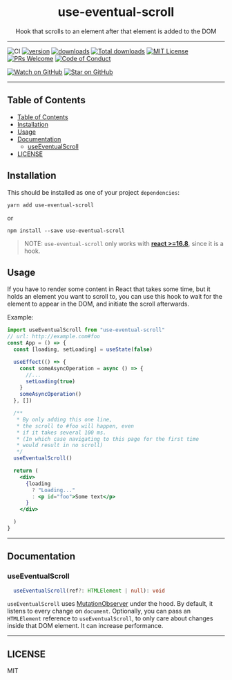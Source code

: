 <div align="center">
<h1>use-eventual-scroll</h1>

<p>Hook that scrolls to an element after that element is added to the DOM</p>

</div>

---

![CI][ci-badge]
[![version][version-badge]][package] [![downloads][downloads-badge]][npmtrends] [![Total downloads][total-downloads]][total-downloads] [![MIT License][license-badge]][license] [![PRs Welcome][prs-badge]][prs] [![Code of Conduct][coc-badge]][coc]

[![Watch on GitHub][github-watch-badge]][github-watch] [![Star on GitHub][github-star-badge]][github-star]

---

## Table of Contents

- [Table of Contents](#table-of-contents)
- [Installation](#installation)
- [Usage](#usage)
- [Documentation](#documentation)
  - [useEventualScroll](#useeventualscroll)
- [LICENSE](#license)


## Installation
This should be installed as one of your project `dependencies`:

```
yarn add use-eventual-scroll
```
or
```
npm install --save use-eventual-scroll
```

> NOTE: `use-eventual-scroll` only works with [**react >=16.8**][react-hooks], since it is a hook.

## Usage

If you have to render some content in React that takes some time, but it holds an element you want to scroll to, you can use this hook to wait for the element to appear in the DOM, and initiate the scroll afterwards.

Example:
```jsx
import useEventualScroll from "use-eventual-scroll"
// url: http://example.com#foo
const App = () => {
  const [loading, setLoading] = useState(false)

  useEffect(() => {
    const someAsyncOperation = async () => {
      //...
      setLoading(true)
    }
    someAsyncOperation()
  }, [])

  /**
   * By only adding this one line,
   * the scroll to #foo will happen, even
   * if it takes several 100 ms.
   * (In which case navigating to this page for the first time
   * would result in no scroll)
   */
  useEventualScroll()

  return (
    <div>
      {loading
        ? "Loading..."
        : <p id="foo">Some text</p>
      }
    </div>

  )
}
```

---


## Documentation

### useEventualScroll

```ts
  useEventualScroll(ref?: HTMLElement | null): void
```
`useEventualScroll` uses [MutationObserver](https://developer.mozilla.org/en-US/docs/Web/API/MutationObserver) under the hood. By default, it listens to every change on `document`. Optionally, you can pass an `HTMLElement` reference to `useEventualScroll`, to only care about changes inside that DOM element. It can increase performance.
  

---

## LICENSE

MIT

[ci-badge]: https://github.com/nhi/use-eventual-scroll/workflows/CI/badge.svg?branch=master
[version-badge]:
  https://img.shields.io/npm/v/use-eventual-scroll.svg?style=flat-square
[package]: https://www.npmjs.com/package/use-eventual-scroll
[downloads-badge]:
  https://img.shields.io/npm/dm/use-eventual-scroll.svg?style=flat-square

[npm]: https://www.npmjs.com/
[node]: https://nodejs.org

[npmtrends]: http://www.npmtrends.com/use-eventual-scroll
[license-badge]:
  https://img.shields.io/npm/l/use-eventual-scroll.svg?style=flat-square
[license]:
  https://github.com/nhi/use-eventual-scroll/blob/master/LICENSE
[prs-badge]:
  https://img.shields.io/badge/PRs-welcome-brightgreen.svg?style=flat-square
[prs]: http://makeapullrequest.com
[donate-badge]:
  https://img.shields.io/badge/$-support-green.svg?style=flat-square
[coc-badge]:
  https://img.shields.io/badge/code%20of-conduct-ff69b4.svg?style=flat-square
[coc]:
  https://github.com/nhi/use-eventual-scroll/blob/master/CODE_OF_CONDUCT.md
[github-watch-badge]:
  https://img.shields.io/github/watchers/nhi/use-eventual-scroll.svg?style=social
[github-watch]: https://github.com/nhi/use-eventual-scroll/watchers
[github-star-badge]:
  https://img.shields.io/github/stars/nhi/use-eventual-scroll.svg?style=social
[github-star]: https://github.com/nhi/use-eventual-scroll/stargazers
[react-hooks]: https://reactjs.org/blog/2019/02/06/react-v16.8.0.html
[input-types-mdn]: https://developer.mozilla.org/en-US/docs/Web/HTML/Element/input
[codesandbox-example]: https://codesandbox.io/s/use-eventual-scroll-2mler
[input-prop-generator-test-file]: https://github.com/nhi/use-eventual-scroll/blob/master/src/__tests__/useForm-with-input-prop-generator.test.js
[total-downloads]: https://img.shields.io/npm/dt/use-eventual-scroll.svg?label=total%20downloads&style=flat-square
